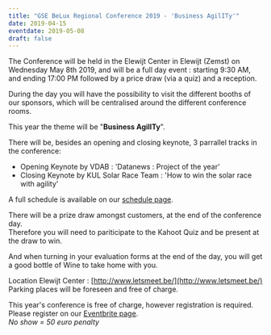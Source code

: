 ```yaml
---
title: "GSE BeLux Regional Conference 2019 - 'Business AgilITy'"
date: 2019-04-15
eventdate: 2019-05-08
draft: false
---
```


The Conference will be held in the Elewijt Center in Elewijt (Zemst) on Wednesday May 8th 2019,
and will be a full day event : starting 9:30 AM, and ending 17:00 PM followed by a price draw (via a quiz) and a reception.  

During the day you will have the possibility to visit the different booths of our sponsors,
which will be centralised around the different conference rooms.  

This year the theme will be "__Business AgilITy__".

There will be, besides an opening and closing keynote, 3 parrallel tracks in the conference:

- Opening Keynote by VDAB : 'Datanews : Project of the year' 
- Closing Keynote by KUL Solar Race Team : 'How to win the solar race with agility'

A full schedule is available on our [schedule page](/schedule/regional19/).

There will be a prize draw amongst customers, at the end of the conference day.  
Therefore you will need to pariticipate to the Kahoot Quiz and be present at the draw to win.  

And when turning in your evaluation forms at the end of the day, you will get a good bottle of Wine to take home with you.  

Location Elewijt Center : [http://www.letsmeet.be/](http://www.letsmeet.be/)  
Parking places will be foreseen and free of charge.  

This year's conference is free of charge, however registration is required.
Please register on our [Eventbrite page](https://www.eventbrite.be/e/gse-regional-conference-belux-8052019-tickets-56029586000).  
_No show = 50 euro penalty_

